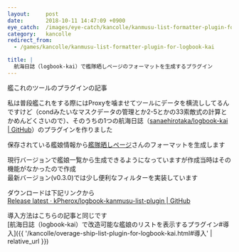 ```yaml
---
layout:     post
date:       2018-10-11 14:47:09 +0900
eye_catch:  /images/eye-catch/kancolle/kanmusu-list-formatter-plugin-for-logbook-kai.png
category:   kancolle
redirect_from:
  - /games/kancolle/kanmusu-list-formatter-plugin-for-logbook-kai

title: |
  航海日誌（logbook-kai）で艦隊晒しページのフォーマットを生成するプラグイン
---
```


艦これのツールのプラグインの記事

<!--more-->

私は普段艦これをする際にはProxyを噛ませてツールにデータを横流ししてるんですけど（condみたいなマスクデータの管理とか2-5とかの33索敵式の計算とかめんどくさいので）、そのうちの1つの航海日誌（[sanaehirotaka/logbook-kai \| GitHub](https://github.com/sanaehirotaka/logbook-kai)）のプラグインを作りました

保存されている艦娘情報から[艦隊晒しページ](http://kancolle-calc.net/kanmusu_list.html)さんのフォーマットを生成します

現行バージョンで艦娘一覧から生成できるようになっていますが作成当時はその機能がなかったので作成  
最新バージョン(v0.3.0)では少し便利なフィルターを実装しています

ダウンロードは下記リンクから  
[Release latest · kPherox/logbook-kanmusu-list-plugin \| GitHub](https://github.com/kPherox/logbook-kanmusu-list-plugin/releases/latest)

導入方法はこちらの記事と同じです  
[航海日誌（logbook-kai）で改造可能な艦娘のリストを表示するプラグイン#導入]({{ '/kancolle/overage-ship-list-plugin-for-logbook-kai.html#導入' | relative_url }})

